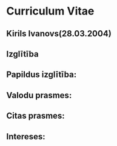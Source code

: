 # Curriculum Vitae

## Kirils Ivanovs(28.03.2004)

## Izglītība

## Papildus izglītība:

## Valodu prasmes:

## Citas prasmes:

## Intereses: